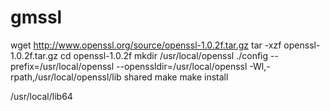 # gmssl
wget http://www.openssl.org/source/openssl-1.0.2f.tar.gz
tar -xzf openssl-1.0.2f.tar.gz
cd openssl-1.0.2f
mkdir /usr/local/openssl
./config --prefix=/usr/local/openssl --openssldir=/usr/local/openssl -Wl,-rpath,/usr/local/openssl/lib shared
make
make install


/usr/local/lib64

